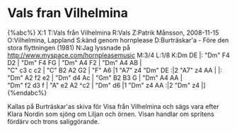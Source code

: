 # Vals fran Vilhelmina

{%abc%}
X:1
T:Vals från Vilhelmina
R:Vals
Z:Patrik Månsson, 2008-11-15
O:Vilhelmina, Lappland
S:känd genom hornplease
D:Burträskar'a - Före den stora flyttningen (1981)
N:Jag lyssnade på http://www.myspace.com/hornpleasemusic
M:3/4
L:1/8
K:Dm
DE |: "Dm" F4 D2 | "Dm" F4 FG | "Dm" A4 F2 | "Dm" A4 AB |\
"C" c3 c c2 | "C" B2 A2 G2 | "F" A6 |1 "A7" z4 "Dm" DE :|2 "A7" z4 AA |
|: "Dm" A2 f2 e2 | "Dm" d4 Ac | "Gm" B2 B3 G | "Dm" A4 AA |\
"Dm" f2 d3 f | "A" e2 A2 ^c2 | "Dm" d6 |1 "Dm" z4 AA :|2 "Dm" z4 |] 
{%endabc%}

Kallas på Burträskar'as skiva för Visa från Vilhelmina och sägs vara efter Klara Nordin som sjöng om
Liljan och örnen. Visan handlar om spritens fördärv och trons saliggörande.

